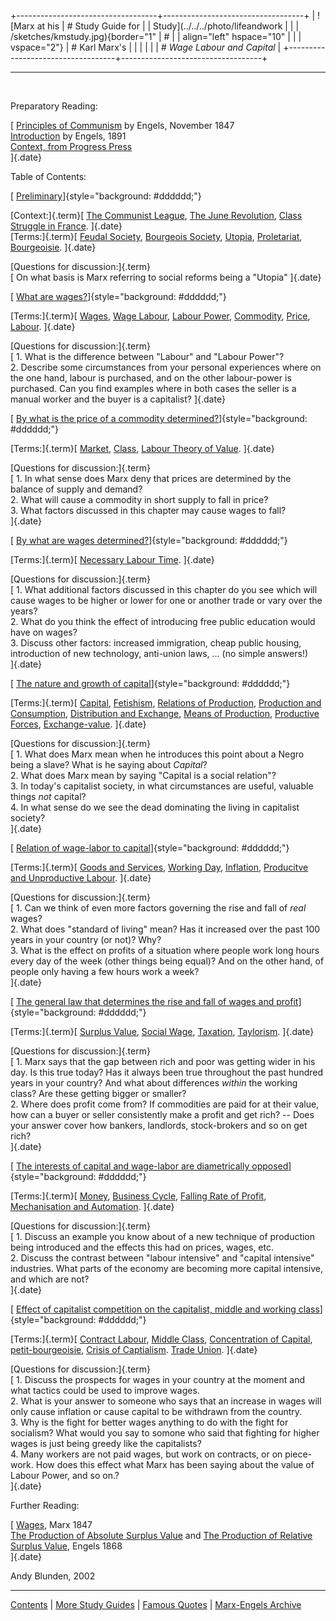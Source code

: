 +-----------------------------------+-----------------------------------+
| ![Marx at his                     | # Study Guide for                 |
| Study](../../../photo/lifeandwork |                                   |
| /sketches/kmstudy.jpg){border="1" | #                                 |
| align="left" hspace="10"          |                                   |
| vspace="2"}                       | # Karl Marx's                     |
|                                   |                                   |
|                                   | # *Wage Labour and Capital*       |
+-----------------------------------+-----------------------------------+

------------------------------------------------------------------------

 

Preparatory Reading:

[ [Principles of Communism](../../1847/11/prin-com.htm) by Engels,
November 1847\
[Introduction](intro.htm) by Engels, 1891\
[Context, from Progress Press](../../cw/volume09/footnote.htm#183)\
]{.date}

Table of Contents:

[ [Preliminary](ch01.htm)]{style="background: #dddddd;"}

[Context:]{.term}[ [The Communist
League](../../1847/communist-league/index.htm), [The June
Revolution](../../1848/06/29a.htm), [Class Struggle in
France](../../1850/class-struggles-france/index.htm). ]{.date}\
[Terms:]{.term}[ [Feudal
Society](../../../../../glossary/terms/f/e.htm#feudal-society),
[Bourgeois
Society](../../../../../glossary/terms/b/o.htm#bourgeois-society),
[Utopia](../../../../../glossary/terms/u/t.htm#utopia),
[Proletariat](../../../../../glossary/terms/p/r.htm#proletariat),
[Bourgeoisie](../../../../../glossary/terms/b/o.htm#bourgeoisie).
]{.date}

[Questions for discussion:]{.term}\
[ On what basis is Marx referring to social reforms being a "Utopia"
]{.date}

[ [What are wages?](ch02.htm)]{style="background: #dddddd;"}

[Terms:]{.term}[ [Wages](../../../../../glossary/terms/w/a.htm#wages),
[Wage Labour](../../../../../glossary/terms/w/a.htm#wage-labour),
[Labour Power](../../../../../glossary/terms/l/a.htm#labour-power),
[Commodity](../../../../../glossary/terms/c/o.htm#commodity),
[Price](../../../../../glossary/terms/p/r.htm#price),
[Labour](../../../../../glossary/terms/l/a.htm#labour). ]{.date}

[Questions for discussion:]{.term}\
[ 1. What is the difference between "Labour" and "Labour Power"?\
2. Describe some circumstances from your personal experiences where on
the one hand, labour is purchased, and on the other labour-power is
purchased. Can you find examples where in both cases the seller is a
manual worker and the buyer is a capitalist? ]{.date}

[ [By what is the price of a commodity
determined?](ch03.htm)]{style="background: #dddddd;"}

[Terms:]{.term}[ [Market](../../../../../glossary/terms/m/a.htm#market),
[Class](../../../../../glossary/terms/c/l.htm#class), [Labour Theory of
Value](../../../../../glossary/terms/l/a.htm#labour-theory-value).
]{.date}

[Questions for discussion:]{.term}\
[ 1. In what sense does Marx deny that prices are determined by the
balance of supply and demand?\
2. What will cause a commodity in short supply to fall in price?\
3. What factors discussed in this chapter may cause wages to fall?\
]{.date}

[ [By what are wages
determined?](ch04.htm)]{style="background: #dddddd;"}

[Terms:]{.term}[ [Necessary Labour
Time](../../../../../glossary/terms/n/e.htm#necessary-labour). ]{.date}

[Questions for discussion:]{.term}\
[ 1. What additional factors discussed in this chapter do you see which
will cause wages to be higher or lower for one or another trade or vary
over the years?\
2. What do you think the effect of introducing free public education
would have on wages?\
3. Discuss other factors: increased immigration, cheap public housing,
introduction of new technology, anti-union laws, \... (no simple
answers!)\
]{.date}

[ [The nature and growth of
capital](ch05.htm)]{style="background: #dddddd;"}

[Terms:]{.term}[
[Capital](../../../../../glossary/terms/c/a.htm#capital),
[Fetishism](../../../../../glossary/terms/f/e.htm#fetishism), [Relations
of
Production](../../../../../glossary/terms/r/e.htm#relations-production),
[Production and
Consumption](../../../../../glossary/terms/p/r.htm#production),
[Distribution and
Exchange](../../../../../glossary/terms/d/i.htm#distribution), [Means of
Production](../../../../../glossary/terms/m/e.htm#means-production),
[Productive
Forces](../../../../../glossary/terms/p/r.htm#productive-forces),
[Exchange-value](../../../../../glossary/terms/e/x.htm#exchange-value).
]{.date}

[Questions for discussion:]{.term}\
[ 1. What does Marx mean when he introduces this point about a Negro
being a slave? What is he saying about *Capital*?\
2. What does Marx mean by saying "Capital is a social relation"?\
3. In today\'s capitalist society, in what circumstances are useful,
valuable things *not* capital?\
4. In what sense do we see the dead dominating the living in capitalist
society?\
]{.date}

[ [Relation of wage-labor to
capital](ch06.htm)]{style="background: #dddddd;"}

[Terms:]{.term}[ [Goods and
Services](../../../../../glossary/terms/s/e.htm#goods-and-services),
[Working Day](../../../../../glossary/terms/w/o.htm#working-day),
[Inflation](../../../../../glossary/terms/i/n.htm#inflation),
[Producitve and Unproductive
Labour](../../../../../glossary/terms/p/r.htm#productive-labour).
]{.date}

[Questions for discussion:]{.term}\
[ 1. Can we think of even more factors governing the rise and fall of
*real* wages?\
2. What does "standard of living" mean? Has it increased over the past
100 years in your country (or not)? Why?\
3. What is the effect on profits of a situation where people work long
hours every day of the week (other things being equal)? And on the other
hand, of people only having a few hours work a week?\
]{.date}

[ [The general law that determines the rise and fall of wages and
profit](ch07.htm)]{style="background: #dddddd;"}

[Terms:]{.term}[ [Surplus
Value](../../../../../glossary/terms/s/u.htm#surplus-value), [Social
Wage](../../../../../glossary/terms/s/o.htm#social-wage),
[Taxation](../../../../../glossary/terms/t/a.htm#taxation),
[Taylorism](../../../../../glossary/terms/t/a.htm#taylorism). ]{.date}

[Questions for discussion:]{.term}\
[ 1. Marx says that the gap between rich and poor was getting wider in
his day. Is this true today? Has it always been true throughout the past
hundred years in your country? And what about differences *within* the
working class? Are these getting bigger or smaller?\
2. Where does profit come from? If commodities are paid for at their
value, how can a buyer or seller consistently make a profit and get
rich? -- Does your answer cover how bankers, landlords, stock-brokers
and so on get rich?\
]{.date}

[ [The interests of capital and wage-labor are diametrically
opposed](ch08.htm)]{style="background: #dddddd;"}

[Terms:]{.term}[ [Money](../../../../../glossary/terms/m/o.htm#money),
[Business Cycle](../../../../../glossary/terms/b/u.htm#business-cycle),
[Falling Rate of
Profit](../../../../../glossary/terms/f/a.htm#falling-rate-profit),
[Mechanisation and
Automation](../../../../../glossary/terms/m/e.htm#mechanisation).
]{.date}

[Questions for discussion:]{.term}\
[ 1. Discuss an example you know about of a new technique of production
being introduced and the effects this had on prices, wages, etc.\
2. Discuss the contrast between "labour intensive" and "capital
intensive" industries. What parts of the economy are becoming more
capital intensive, and which are not?\
]{.date}

[ [Effect of capitalist competition on the capitalist, middle and
working class](ch09.htm)]{style="background: #dddddd;"}

[Terms:]{.term}[ [Contract
Labour](../../../../../glossary/terms/c/o.htm#contract-labour), [Middle
Class](../../../../../glossary/terms/m/i.htm#middle-class),
[Concentration of
Capital](../../../../../glossary/terms/c/o.htm#concentration-capital),
[petit-bourgeoisie](../../../../../glossary/terms/p/e.htm#petit-bourgeoisie),
[Crisis of
Captialism](../../../../../glossary/terms/c/r.htm#crisis-capitalism).
[Trade Union](../../../../../glossary/terms/u/n.htm#union). ]{.date}

[Questions for discussion:]{.term}\
[ 1. Discuss the prospects for wages in your country at the moment and
what tactics could be used to improve wages.\
2. What is your answer to someone who says that an increase in wages
will only cause inflation or cause capital to be withdrawn from the
country.\
3. Why is the fight for better wages anything to do with the fight for
socialism? What would you say to somone who said that fighting for
higher wages is just being greedy like the capitalists?\
4. Many workers are not paid wages, but work on contracts, or on
piece-work. How does this effect what Marx has been saying about the
value of Labour Power, and so on.?\
]{.date}

Further Reading:

[ [Wages](../../1847/12/31.htm), Marx 1847\
[The Production of Absolute Surplus
Value](../../1867-c1/1868-syn/ch03.htm) and [The Production of Relative
Surplus Value](../../1867-c1/1868-syn/ch04.htm), Engels 1868\
]{.date}

Andy Blunden, 2002

------------------------------------------------------------------------

[Contents](index.htm) \| [More Study
Guides](../../subject/guides/index.htm) \| [Famous
Quotes](../../subject/quotes/index.htm) \| [Marx-Engels
Archive](../../index.htm)

